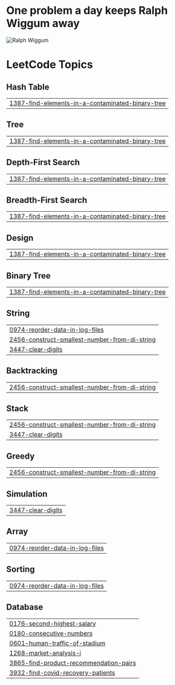 # One problem a day keeps Ralph Wiggum away

![Ralph Wiggum](https://upload.wikimedia.org/wikipedia/en/thumb/1/14/Ralph_Wiggum.png/220px-Ralph_Wiggum.png)

<!---LeetCode Topics Start-->
# LeetCode Topics
## Hash Table
|  |
| ------- |
| [1387-find-elements-in-a-contaminated-binary-tree](https://github.com/OmarFarag95/problem-solving/tree/master/1387-find-elements-in-a-contaminated-binary-tree) |
## Tree
|  |
| ------- |
| [1387-find-elements-in-a-contaminated-binary-tree](https://github.com/OmarFarag95/problem-solving/tree/master/1387-find-elements-in-a-contaminated-binary-tree) |
## Depth-First Search
|  |
| ------- |
| [1387-find-elements-in-a-contaminated-binary-tree](https://github.com/OmarFarag95/problem-solving/tree/master/1387-find-elements-in-a-contaminated-binary-tree) |
## Breadth-First Search
|  |
| ------- |
| [1387-find-elements-in-a-contaminated-binary-tree](https://github.com/OmarFarag95/problem-solving/tree/master/1387-find-elements-in-a-contaminated-binary-tree) |
## Design
|  |
| ------- |
| [1387-find-elements-in-a-contaminated-binary-tree](https://github.com/OmarFarag95/problem-solving/tree/master/1387-find-elements-in-a-contaminated-binary-tree) |
## Binary Tree
|  |
| ------- |
| [1387-find-elements-in-a-contaminated-binary-tree](https://github.com/OmarFarag95/problem-solving/tree/master/1387-find-elements-in-a-contaminated-binary-tree) |
## String
|  |
| ------- |
| [0974-reorder-data-in-log-files](https://github.com/OmarFarag95/problem-solving/tree/master/0974-reorder-data-in-log-files) |
| [2456-construct-smallest-number-from-di-string](https://github.com/OmarFarag95/problem-solving/tree/master/2456-construct-smallest-number-from-di-string) |
| [3447-clear-digits](https://github.com/OmarFarag95/problem-solving/tree/master/3447-clear-digits) |
## Backtracking
|  |
| ------- |
| [2456-construct-smallest-number-from-di-string](https://github.com/OmarFarag95/problem-solving/tree/master/2456-construct-smallest-number-from-di-string) |
## Stack
|  |
| ------- |
| [2456-construct-smallest-number-from-di-string](https://github.com/OmarFarag95/problem-solving/tree/master/2456-construct-smallest-number-from-di-string) |
| [3447-clear-digits](https://github.com/OmarFarag95/problem-solving/tree/master/3447-clear-digits) |
## Greedy
|  |
| ------- |
| [2456-construct-smallest-number-from-di-string](https://github.com/OmarFarag95/problem-solving/tree/master/2456-construct-smallest-number-from-di-string) |
## Simulation
|  |
| ------- |
| [3447-clear-digits](https://github.com/OmarFarag95/problem-solving/tree/master/3447-clear-digits) |
## Array
|  |
| ------- |
| [0974-reorder-data-in-log-files](https://github.com/OmarFarag95/problem-solving/tree/master/0974-reorder-data-in-log-files) |
## Sorting
|  |
| ------- |
| [0974-reorder-data-in-log-files](https://github.com/OmarFarag95/problem-solving/tree/master/0974-reorder-data-in-log-files) |
## Database
|  |
| ------- |
| [0176-second-highest-salary](https://github.com/OmarFarag95/problem-solving/tree/master/0176-second-highest-salary) |
| [0180-consecutive-numbers](https://github.com/OmarFarag95/problem-solving/tree/master/0180-consecutive-numbers) |
| [0601-human-traffic-of-stadium](https://github.com/OmarFarag95/problem-solving/tree/master/0601-human-traffic-of-stadium) |
| [1268-market-analysis-i](https://github.com/OmarFarag95/problem-solving/tree/master/1268-market-analysis-i) |
| [3865-find-product-recommendation-pairs](https://github.com/OmarFarag95/problem-solving/tree/master/3865-find-product-recommendation-pairs) |
| [3932-find-covid-recovery-patients](https://github.com/OmarFarag95/problem-solving/tree/master/3932-find-covid-recovery-patients) |
<!---LeetCode Topics End-->